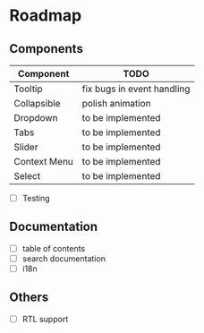 # Roadmap

## Components

| Component    | TODO                       |
| ------------ | -------------------------- |
| Tooltip      | fix bugs in event handling |
| Collapsible  | polish animation           |
| Dropdown     | to be implemented          |
| Tabs         | to be implemented          |
| Slider       | to be implemented          |
| Context Menu | to be implemented          |
| Select       | to be implemented          |

- [ ] Testing

## Documentation

- [ ] table of contents
- [ ] search documentation
- [ ] i18n

## Others

- [ ] RTL support